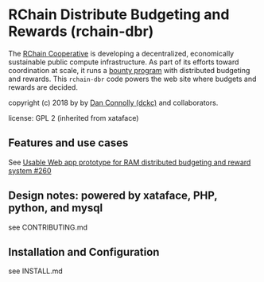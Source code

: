 # RChain Distribute Budgeting and Rewards (rchain-dbr)

The [RChain Cooperative](https://rchain.coop) is developing a
decentralized, economically sustainable public compute infrastructure.
As part of its efforts toward coordination at scale, it runs a [bounty
program][rb] with distributed budgeting and rewards. This `rchain-dbr`
code powers the web site where budgets and rewards are decided.

[rb]: https://github.com/rchain/bounties

copyright (c) 2018 by by [Dan Connolly
(dckc)](http://www.madmode.com/) and collaborators.

license: GPL 2 (inherited from xataface)

## Features and use cases

See [Usable Web app prototype for RAM distributed budgeting and reward
system #260](https://github.com/rchain/bounties/issues/260)


## Design notes: powered by xataface, PHP, python, and mysql

see CONTRIBUTING.md


## Installation and Configuration

see INSTALL.md
